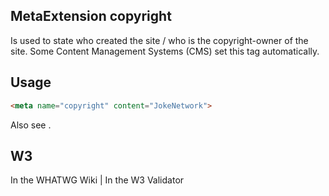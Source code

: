## MetaExtension copyright

Is used to state who created the site / who is the copyright-owner of the site. 
Some Content Management Systems (CMS) set this tag automatically.

## Usage

````html
<meta name="copyright" content="JokeNetwork">
````

Also see <author>.

## W3

<i class="fas fa-check"></i> In the WHATWG Wiki | <i class="fas fa-check"></i> In the W3 Validator